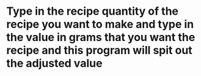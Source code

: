 # Type in the recipe quantity of the recipe you want to make and type in the value in grams that you want the recipe and this program will spit out the adjusted value
